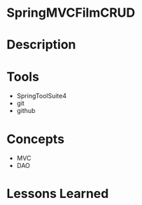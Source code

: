 # SpringMVCFilmCRUD

# Description

# Tools
- SpringToolSuite4
- git
- github

# Concepts
- MVC
- DAO

# Lessons Learned


